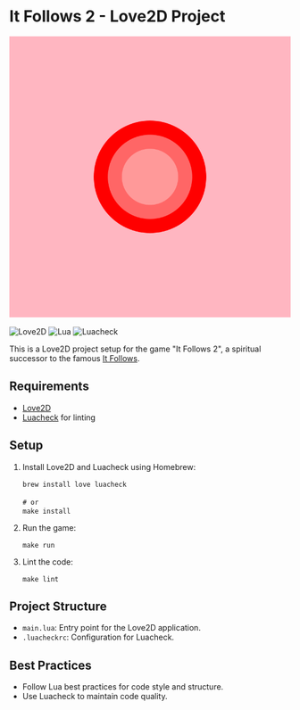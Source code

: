# It Follows 2 - Love2D Project

![Logo](it-follows/assets/logo.svg)

![Love2D](https://img.shields.io/badge/Love2D-11.3-blue)
![Lua](https://img.shields.io/badge/Lua-5.1-blue)
![Luacheck](https://img.shields.io/badge/Luacheck-0.25.0-green)

This is a Love2D project setup for the game "It Follows 2", a spiritual successor to the famous [It Follows](https://github.com/code-weekend/it-follows).

## Requirements

- [Love2D](https://love2d.org/)
- [Luacheck](https://github.com/mpeterv/luacheck) for linting

## Setup

1. Install Love2D and Luacheck using Homebrew:
   ```
   brew install love luacheck

   # or 
   make install
   ```

2. Run the game:
   ```
   make run
   ```

3. Lint the code:
   ```
   make lint
   ```

## Project Structure

- `main.lua`: Entry point for the Love2D application.
- `.luacheckrc`: Configuration for Luacheck.

## Best Practices

- Follow Lua best practices for code style and structure.
- Use Luacheck to maintain code quality.

